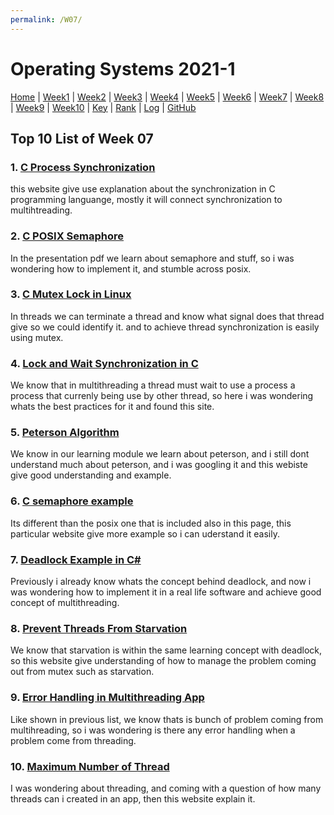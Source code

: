 ```yaml
---
permalink: /W07/
---
```


# Operating Systems 2021-1

[Home](../) |
[Week1](../W01/) |
[Week2](../W02/) |
[Week3](../W03/) |
[Week4](../W04/) |
[Week5](../W05/) |
[Week6](../W06/) |
[Week7](../W07/) |
[Week8](../W08/) |
[Week9](../W09/) |
[Week10](../W10/) |
[Key](../TXT/mypubkey.txt) |
[Rank](../TXT/myrank.txt) |
[Log](../TXT/mylog.txt) |
[GitHub](https://github.com/nofamex/os211)

## Top 10 List of Week 07

### 1. [C Process Synchronization](https://www.tutorialspoint.com/process-synchronization-in-c-cplusplus)<br>

this website give use explanation about the synchronization in C
programming languange, mostly it will connect synchronization to
multihtreading.

### 2. [C POSIX Semaphore](https://www.geeksforgeeks.org/use-posix-semaphores-c/)<br>

In the presentation pdf we learn about semaphore and stuff, so i was
wondering how to implement it, and stumble across posix.

### 3. [C Mutex Lock in Linux](https://www.thegeekstuff.com/2012/05/c-mutex-examples/)<br>

In threads we can terminate a thread and know what signal does that
thread give so we could identify it. and to achieve thread synchronization
is easily using mutex.

### 4. [Lock and Wait Synchronization in C](https://www.codeproject.com/Articles/15095/Lock-Wait-Synchronization-in-C)<br>

We know that in multithreading a thread must wait to use a process
a process that currenly being use by other thread, so here i was
wondering whats the best practices for it and found this site.

### 5. [Peterson Algorithm](https://www.geeksforgeeks.org/petersons-algorithm-for-mutual-exclusion-set-1/)<br>

We know in our learning module we learn about peterson, and i still
dont understand much about peterson, and i was googling it and this
webiste give good understanding and example.

### 6. [C semaphore example](https://riptutorial.com/c/example/31715/semaphores)<br>

Its different than the posix one that is included also in this page,
this particular website give more example so i can uderstand it easily.

### 7. [Deadlock Example in C#](https://dotnettutorials.net/lesson/deadlock-in-csharp/)<br>

Previously i already know whats the concept behind deadlock, and now
i was wondering how to implement it in a real life software and achieve
good concept of multithreading.

### 8. [Prevent Threads From Starvation](https://stackoverflow.com/questions/15910759/how-to-prevent-threads-from-starvation-in-c11)<br>

We know that starvation is within the same learning concept with deadlock, so
this website give understanding of how to manage the problem coming out from
mutex such as starvation.

### 9. [Error Handling in Multithreading App](https://stackoverflow.com/questions/22700123/error-handling-in-a-multi-threaded-application)<br>

Like shown in previous list, we know thats is bunch of problem coming from
multihreading, so i was wondering is there any error handling when a problem
come from threading.

### 10. [Maximum Number of Thread](https://www.tutorialspoint.com/maximum-number-of-threads-that-can-be-created-within-a-process-in-c)<br>

I was wondering about threading, and coming with a question of how
many threads can i created in an app, then this website explain it.
